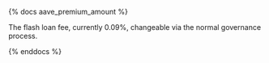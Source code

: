 {% docs aave_premium_amount %}

The flash loan fee, currently 0.09%, changeable via the normal governance process.

{% enddocs %}